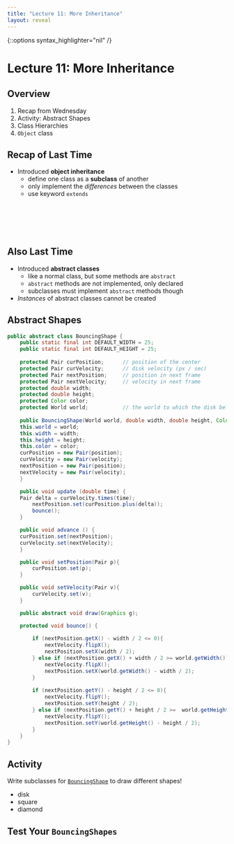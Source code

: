 ```yaml
---
title: "Lecture 11: More Inheritance"
layout: reveal
---
```

{::options syntax_highlighter="nil" /}

# Lecture 11: More Inheritance

## Overview

1. Recap from Wednesday
2. Activity: Abstract Shapes
3. Class Hierarchies
4. `Object` class

## Recap of Last Time

- Introduced **object inheritance**
    + define one class as a **subclass** of another
	+ only implement the *differences* between the classes
	+ use keyword `extends`

<div style="margin-bottom: 8em"></div>

## Also Last Time

- Introduced **abstract classes**
    + like a normal class, but some methods are `abstract`
	+ `abstract` methods are not implemented, only declared
	+ subclasses must implement `abstract` methods though
- *Instances* of abstract classes cannot be created
	
## Abstract Shapes

```java
public abstract class BouncingShape {
    public static final int DEFAULT_WIDTH = 25;
    public static final int DEFAULT_HEIGHT = 25;    
    
    protected Pair curPosition;      // position of the center
    protected Pair curVelocity;      // disk velocity (px / sec)
    protected Pair nextPosition;     // position in next frame
    protected Pair nextVelocity;     // velocity in next frame    
    protected double width;
    protected double height;
    protected Color color;
    protected World world;           // the world to which the disk belongs
    
    public BouncingShape(World world, double width, double height, Color color, Pair position, Pair velocity) {
	this.world = world;
	this.width = width;
	this.height = height;
	this.color = color;
	curPosition = new Pair(position);
	curVelocity = new Pair(velocity);
	nextPosition = new Pair(position);
	nextVelocity = new Pair(velocity);
    }

    public void update (double time) {
	Pair delta = curVelocity.times(time);
        nextPosition.set(curPosition.plus(delta));
        bounce();
    }

    public void advance () {
	curPosition.set(nextPosition);
	curVelocity.set(nextVelocity);
    }

    public void setPosition(Pair p){
        curPosition.set(p);
    }

    public void setVelocity(Pair v){
        curVelocity.set(v);
    }

    public abstract void draw(Graphics g);

    protected void bounce() {
	
        if (nextPosition.getX() - width / 2 <= 0){
            nextVelocity.flipX();
            nextPosition.setX(width / 2);
        } else if (nextPosition.getX() + width / 2 >= world.getWidth()){
            nextVelocity.flipX();
            nextPosition.setX(world.getWidth() - width / 2);
        }
	
        if (nextPosition.getY() - height / 2 <= 0){
            nextVelocity.flipY();
            nextPosition.setY(height / 2);
        } else if (nextPosition.getY() + height / 2 >=  world.getHeight()) {
            nextVelocity.flipY();
            nextPosition.setY(world.getHeight() - height / 2);
        }
    }
}
```


## Activity

Write subclasses for [`BouncingShape`](/assets/java/abstract-bouncing-shapes/BouncingShape.java) to draw different shapes!

- disk
- square
- diamond

## Test Your `BouncingShapes`

<!-- ## Advantage of Inheritance -->

<!-- Encapsulation! -->

<!-- - Write a (super) class with common features of many classes -->
<!-- - Write sub classes that inherit from super class -->
<!--     + only implement the *differences* with the super-class -->
<!-- - Do not re-implement/duplicate common code -->
	
<!-- ## When to use Inheritance -->

<!-- The "is a" rule: -->

<!-- - Two object types: `Object1`, `Object2` -->
<!-- - If `Object2` is a `Object1`, then it might make sense to define `Object2` as a subclass of `Object1` -->
<!--     + e.g. `Apple` is a `Fruit`, so maybe define `class Apple extends Fruit` -->
	
<!-- ## Going Farther -->

<!-- - A class can have at most one **parent** class -->
<!--     + cannot have `class MyClass extends SomeClass, AnotherClass {...}` -->
<!-- 	+ *no multiple inheritance* -->
<!-- 	+ (we'll return to this later) -->
<!-- - But the parent class can itself  -->

<!-- ## Inheritance Diagrams -->

<!-- How to depict relationship between `Shape`, `Circle`, `Rectangle`, `Ellipse`, `Square`, `Quadrilateral`, `Triangle`? -->

<!-- <div style="margin-bottom: 18em"></div> -->

<!-- ## `Object`: The Mother of all Classes -->

<!-- Every class in Java is automatically a subclass of `Object` -->

<!-- - every class inherits methods from `Object`: -->
<!--     + `boolean equals(Object obj)` -->
<!-- 	+ `String toString()` -->
<!-- 	+ ... -->
	
<!-- Why is this good? -->

<!-- <div style="margin-bottom: 8em"></div> -->

<!-- ## Why is `Object` Inheritance Good? -->

<!-- *Every* class in Java has methods -->

<!-- -  `boolean equals(Object obj)` -->
<!-- -  `String toString()` -->
<!-- -  ... -->

<!-- You can always *assume* these methods are there -->

<!-- ## Example of Usefulness -->

<!-- This following code is *guaranteed* to compile -->

<!-- ```java -->
<!-- MyClass a = new MyClass(); -->
<!-- MyClass b = new MyClass(); -->

<!-- if (a.equals(b)) { -->
<!--     // do something -->
<!-- } -->

<!-- System.out.println("a = " + a); // prints a.toString() -->
<!-- ``` -->

<!-- But you might want to override default behavior here! -->

<!-- - default `a.equals(b)` is equivalent to `a == b` -->
<!-- - default `a.toString()` prints address (not meaningful) -->

<!-- ## Example with Shapes -->

<!-- Printing shape messages -->

<!-- ## Next Up -->

<!-- Polymorphism: -->

<!-- - How to deal with collections of related datatypes -->
<!-- - How to exploit the full power of `abstract`ion  -->








